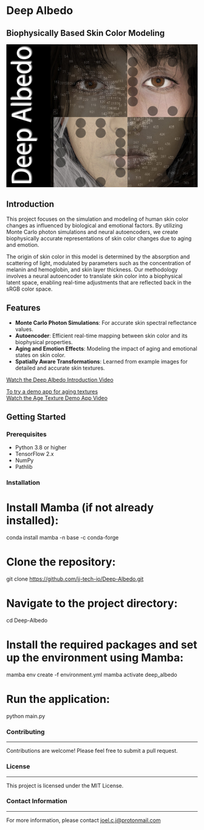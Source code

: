 # Deep Albedo
## Biophysically Based Skin Color Modeling

![images/Representative Image.jpg](https://github.com/jj-tech-io/Deep-Albedo/blob/master/images/Representative%20Image.jpg)

## Introduction

This project focuses on the simulation and modeling of human skin color changes as influenced by biological and emotional factors. By utilizing Monte Carlo photon simulations and neural autoencoders, we create biophysically accurate representations of skin color changes due to aging and emotion.

The origin of skin color in this model is determined by the absorption and scattering of light, modulated by parameters such as the concentration of melanin and hemoglobin, and skin layer thickness. Our methodology involves a neural autoencoder to translate skin color into a biophysical latent space, enabling real-time adjustments that are reflected back in the sRGB color space.

## Features
- **Monte Carlo Photon Simulations**: For accurate skin spectral reflectance values.
- **Autoencoder**: Efficient real-time mapping between skin color and its biophysical properties.
- **Aging and Emotion Effects**: Modeling the impact of aging and emotional states on skin color.
- **Spatially Aware Transformations**: Learned from example images for detailed and accurate skin textures.

[Watch the Deep Albedo Introduction Video](https://clipchamp.com/watch/W12SR9O47z4)

[To try a demo app for aging textures](https://github.com/jj-tech-io/Modify_Texture_Docker.git)  
[Watch the Age Texture Demo App Video](https://clipchamp.com/watch/W12SR9O47z4)

## Getting Started

### Prerequisites
- Python 3.8 or higher
- TensorFlow 2.x
- NumPy
- Pathlib

### Installation


# Install Mamba (if not already installed):
conda install mamba -n base -c conda-forge

# Clone the repository:
git clone https://github.com/jj-tech-io/Deep-Albedo.git

# Navigate to the project directory:
cd Deep-Albedo

# Install the required packages and set up the environment using Mamba:
mamba env create -f environment.yml
mamba activate deep_albedo

# Run the application:
python main.py

### Contributing
------------

Contributions are welcome! Please feel free to submit a pull request.

### License
-------

This project is licensed under the MIT License.

### Contact Information
-------------------

For more information, please contact joel.c.j@protonmail.com
